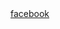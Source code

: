 <!DOCTYPE html>
<html>
<head>
   <title>html</title>
		<link rel="icon" href="https://cdn.pixabay.com/photo/2015/04/23/22/00/tree-736885__480.jpg"type="image/jpg"
</head>
   <body>
   <!--html link <a> tag-->
   <a href="https://web.facebook.com/?_rdc=1&_rdr"target="_blank"title="bangladesh">facebook</a>
   </body>
</html>
